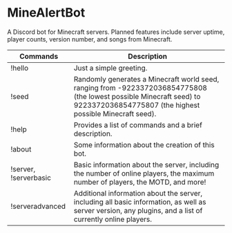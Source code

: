 # MineAlertBot

A Discord bot for Minecraft servers. Planned features include server uptime, player counts, version number, and songs from Minecraft. 


|Commands|Description|
|---|-----|
| !hello | Just a simple greeting. |
| !seed   | Randomly generates a Minecraft world seed, ranging from -9223372036854775808 (the lowest possible Minecraft seed) to 9223372036854775807 (the highest possible Minecraft seed).|
| !help   | Provides a list of commands and a brief description.  |
| !about | Some information about the creation of this bot. |
| !server, !serverbasic | Basic information about the server, including the number of online players, the maximum number of players, the MOTD, and more! |
| !serveradvanced | Additional information about the server, including all basic information, as well as server version, any plugins, and a list of currently online players. |
